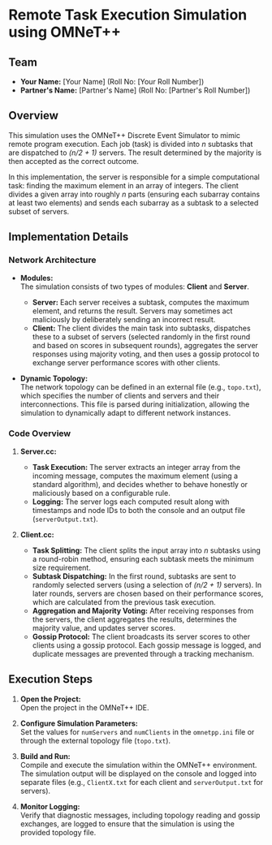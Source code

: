 # Remote Task Execution Simulation using OMNeT++

## Team

- **Your Name:** [Your Name] (Roll No: [Your Roll Number])
- **Partner's Name:** [Partner's Name] (Roll No: [Partner's Roll Number])
## Overview

This simulation uses the OMNeT++ Discrete Event Simulator to mimic remote program execution. Each job (task) is divided into *n* subtasks that are dispatched to *(n/2 + 1)* servers. The result determined by the majority is then accepted as the correct outcome.

In this implementation, the server is responsible for a simple computational task: finding the maximum element in an array of integers. The client divides a given array into roughly *n* parts (ensuring each subarray contains at least two elements) and sends each subarray as a subtask to a selected subset of servers.

## Implementation Details

### Network Architecture

- **Modules:**  
  The simulation consists of two types of modules: **Client** and **Server**.  
  - **Server:** Each server receives a subtask, computes the maximum element, and returns the result. Servers may sometimes act maliciously by deliberately sending an incorrect result.
  - **Client:** The client divides the main task into subtasks, dispatches these to a subset of servers (selected randomly in the first round and based on scores in subsequent rounds), aggregates the server responses using majority voting, and then uses a gossip protocol to exchange server performance scores with other clients.

- **Dynamic Topology:**  
  The network topology can be defined in an external file (e.g., `topo.txt`), which specifies the number of clients and servers and their interconnections. This file is parsed during initialization, allowing the simulation to dynamically adapt to different network instances.

### Code Overview

1. **Server.cc:**  
   - **Task Execution:** The server extracts an integer array from the incoming message, computes the maximum element (using a standard algorithm), and decides whether to behave honestly or maliciously based on a configurable rule.  
   - **Logging:** The server logs each computed result along with timestamps and node IDs to both the console and an output file (`serverOutput.txt`).

2. **Client.cc:**  
   - **Task Splitting:** The client splits the input array into *n* subtasks using a round-robin method, ensuring each subtask meets the minimum size requirement.  
   - **Subtask Dispatching:** In the first round, subtasks are sent to randomly selected servers (using a selection of *(n/2 + 1)* servers). In later rounds, servers are chosen based on their performance scores, which are calculated from the previous task execution.
   - **Aggregation and Majority Voting:** After receiving responses from the servers, the client aggregates the results, determines the majority value, and updates server scores.
   - **Gossip Protocol:** The client broadcasts its server scores to other clients using a gossip protocol. Each gossip message is logged, and duplicate messages are prevented through a tracking mechanism.

## Execution Steps

1. **Open the Project:**  
   Open the project in the OMNeT++ IDE.

2. **Configure Simulation Parameters:**  
   Set the values for `numServers` and `numClients` in the `omnetpp.ini` file or through the external topology file (`topo.txt`).

3. **Build and Run:**  
   Compile and execute the simulation within the OMNeT++ environment. The simulation output will be displayed on the console and logged into separate files (e.g., `ClientX.txt` for each client and `serverOutput.txt` for servers).

4. **Monitor Logging:**  
   Verify that diagnostic messages, including topology reading and gossip exchanges, are logged to ensure that the simulation is using the provided topology file.
